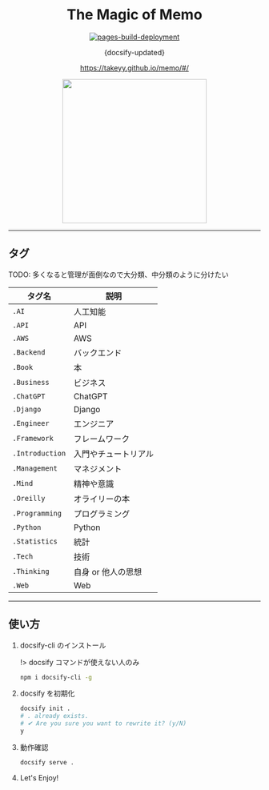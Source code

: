 <div align="center">

# The Magic of Memo

[![pages-build-deployment](https://github.com/takeYY/memo/actions/workflows/pages/pages-build-deployment/badge.svg?branch=main)](https://github.com/takeYY/memo/actions/workflows/pages/pages-build-deployment)

{docsify-updated}

https://takeyy.github.io/memo/#/

<a href="https://octodex.github.com/welcometocat/">
   <img src="https://octodex.github.com/images/welcometocat.png" height="288px">
</a>

</div>

---

## タグ

TODO: 多くなると管理が面倒なので大分類、中分類のように分けたい

<div align="center">

| タグ名          | 説明                 |
| --------------- | -------------------- |
| `.AI`           | 人工知能             |
| `.API`          | API                  |
| `.AWS`          | AWS                  |
| `.Backend`      | バックエンド         |
| `.Book`         | 本                   |
| `.Business`     | ビジネス             |
| `.ChatGPT`      | ChatGPT              |
| `.Django`       | Django               |
| `.Engineer`     | エンジニア           |
| `.Framework`    | フレームワーク       |
| `.Introduction` | 入門やチュートリアル |
| `.Management`   | マネジメント         |
| `.Mind`         | 精神や意識           |
| `.Oreilly`      | オライリーの本       |
| `.Programming`  | プログラミング       |
| `.Python`       | Python               |
| `.Statistics`   | 統計                 |
| `.Tech`         | 技術                 |
| `.Thinking`     | 自身 or 他人の思想   |
| `.Web`          | Web                  |

</div>

---

## 使い方

1. docsify-cli のインストール

   !> docsify コマンドが使えない人のみ

   ```bash
   npm i docsify-cli -g
   ```

2. docsify を初期化
   ```bash
   docsify init .
   # . already exists.
   # ✔ Are you sure you want to rewrite it? (y/N)
   y
   ```
3. 動作確認
   ```bash
   docsify serve .
   ```
4. Let's Enjoy!
